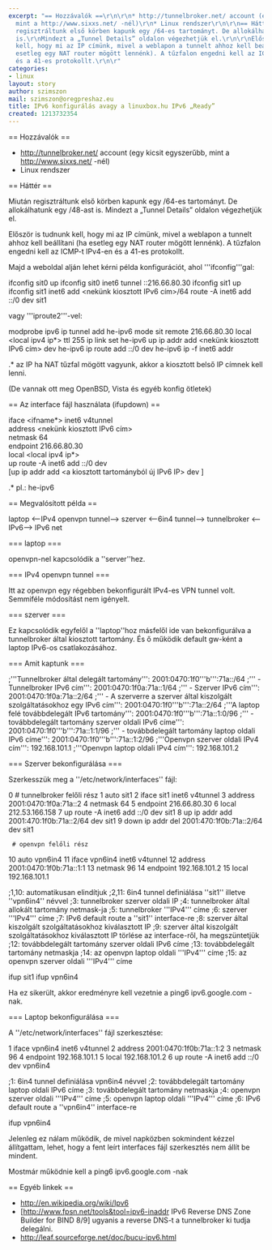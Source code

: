 ```yaml
---
excerpt: "== Hozzávalók ==\r\n\r\n* http://tunnelbroker.net/ account (egy kicsit egyszerűbb,
  mint a http://www.sixxs.net/ -nél)\r\n* Linux rendszer\r\n\r\n== Háttér ==\r\n\r\nMiután
  regisztráltunk első körben kapunk egy /64-es tartományt. De allokálhatunk egy /48-ast
  is.\r\nMindezt a „Tunnel Details” oldalon végezhetjük el.\r\n\r\nElőször is tudnunk
  kell, hogy mi az IP címünk, mivel a weblapon a tunnelt ahhoz kell beállítani (ha
  esetleg egy NAT router mögött lennénk). A tűzfalon engedni kell az ICMP-t IPv4-en
  és a 41-es protokollt.\r\n\r"
categories:
- linux
layout: story
author: szimszon
mail: szimszon@oregpreshaz.eu
title: IPv6 konfigurálás avagy a linuxbox.hu IPv6 „Ready”
created: 1213732354
---
```

== Hozzávalók ==

* http://tunnelbroker.net/ account (egy kicsit egyszerűbb, mint a http://www.sixxs.net/ -nél)
* Linux rendszer

== Háttér ==

Miután regisztráltunk első körben kapunk egy /64-es tartományt. De allokálhatunk egy /48-ast is.
Mindezt a „Tunnel Details” oldalon végezhetjük el.

Először is tudnunk kell, hogy mi az IP címünk, mivel a weblapon a tunnelt ahhoz kell beállítani (ha esetleg egy NAT router mögött lennénk). A tűzfalon engedni kell az ICMP-t IPv4-en és a 41-es protokollt.

Majd a weboldal alján lehet kérni példa konfigurációt, ahol '''ifconfig'''gal:

  ifconfig sit0 up
  ifconfig sit0 inet6 tunnel ::216.66.80.30
  ifconfig sit1 up
  ifconfig sit1 inet6 add <nekünk kiosztott IPv6 cím>/64
  route -A inet6 add ::/0 dev sit1


vagy '''iproute2'''-vel:

  modprobe ipv6
  ip tunnel add he-ipv6 mode sit remote 216.66.80.30 local <local ipv4 ip*> ttl 255
  ip link set he-ipv6 up
  ip addr add <nekünk kiosztott IPv6 cím> dev he-ipv6
  ip route add ::/0 dev he-ipv6
  ip -f inet6 addr

.* az IP ha NAT tűzfal mögött vagyunk, akkor a kiosztott belső IP címnek kell lenni.

(De vannak ott meg OpenBSD, Vista és egyéb konfig ötletek)

== Az interface fájl használata (ifupdown) ==

  iface <ifname*> inet6 v4tunnel<br>
        address <nekünk kiosztott IPv6 cím><br>
        netmask 64<br>
        endpoint 216.66.80.30<br>
        local <local ipv4 ip*><br>
        up route -A inet6 add ::/0 dev <ifname><br>
        [up ip addr add <a kiosztott tartományból új IPv6 IP> dev <ifname>]<br>

.* pl.: he-ipv6

== Megvalósított példa ==

  laptop <--IPv4 openvpn tunnel--> szerver <--6in4 tunnel--> tunnelbroker <--IPv6--> IPv6 net

=== laptop ===

openvpn-nel kapcsolódik a ''server''hez.

=== IPv4 openvpn tunnel ===

Itt az openvpn egy régebben bekonfigurált IPv4-es VPN tunnel volt. Semmiféle módosítást nem igényelt.

=== szerver ===

Ez kapcsolódik egyfelől a ''laptop''hoz másfelől ide van bekonfigurálva a tunnelbroker által kiosztott tartomány. És ő működik default gw-ként a laptop IPv6-os csatlakozásához.

=== Amit kaptunk ===

;'''Tunnelbroker által delegált tartomány''': 2001:0470:1f0'''b''':71a::/64
;''' - Tunnelbroker IPv6 cím''': 2001:0470:1f0a:71a::1/64
;''' - Szerver IPv6 cím''': 2001:0470:1f0a:71a::2/64
;''' - A szerverre a szerver által kiszolgált szolgáltatásokhoz egy IPv6 cím''': 2001:0470:1f0'''b''':71a::2/64
;'''A laptop felé továbbdelegált IPv6 tartomány''': 2001:0470:1f0'''b''':71a::1:0/96
;''' - továbbdelegált tartomány szerver oldali IPv6 címe''': 2001:0470:1f0'''b''':71a::1:1/96
;''' - továbbdelegált tartomány laptop oldali IPv6 címe''': 2001:0470:1f0'''b''':71a::1:2/96
;'''Openvpn szerver oldali IPv4 cím''': 192.168.101.1
;'''Openvpn laptop oldali IPv4 cím''': 192.168.101.2

=== Szerver bekonfigurálása ===

Szerkesszük meg a ''/etc/network/interfaces'' fájl:

  0 # tunnelbroker felőli rész
  1 auto sit1
  2 iface sit1 inet6 v4tunnel
  3      address 2001:0470:1f0a:71a::2
  4      netmask 64
  5      endpoint 216.66.80.30
  6      local 212.53.166.158
  7      up route -A inet6 add ::/0 dev sit1
  8      up ip addr add 2001:470:1f0b:71a::2/64 dev sit1
  9      down ip addr del 2001:470:1f0b:71a::2/64 dev sit1

     # openvpn felőli rész
  10 auto vpn6in4
  11 iface vpn6in4 inet6 v4tunnel
  12      address 2001:0470:1f0b:71a::1:1
  13      netmask 96
  14      endpoint 192.168.101.2
  15      local 192.168.101.1

;1,10: automatikusan elindítjuk
;2,11: 6in4 tunnel definiálása ''sit1'' illetve ''vpn6in4'' névvel
;3: tunnelbroker szerver oldali IP
;4: tunnelbroker által allokált tartomány netmask-ja
;5: tunnelbroker '''IPv4''' címe
;6: szerver '''IPv4''' címe
;7: IPv6 default route a ''sit1'' interface-re
;8: szerver által kiszolgált szolgáltatásokhoz kiválasztott IP
;9: szerver által kiszolgált szolgáltatásokhoz kiválasztott IP törlése az interface-ről, ha megszüntetjük
;12: továbbdelegált tartomány szerver oldali IPv6 címe
;13: továbbdelegált tartomány netmaskja
;14: az openvpn laptop oldali '''IPv4''' címe
;15: az openvpn szerver oldali '''IPv4''' címe

  ifup sit1
  ifup vpn6in4

Ha ez sikerült, akkor eredményre kell vezetnie a
  ping6 ipv6.google.com
-nak.

=== Laptop bekonfigurálása ===

A ''/etc/network/interfaces'' fájl szerkesztése:

  1 iface vpn6in4 inet6 v4tunnel
  2      address 2001:0470:1f0b:71a::1:2
  3      netmask 96
  4      endpoint 192.168.101.1
  5      local 192.168.101.2
  6      up route -A inet6 add ::/0 dev vpn6in4

;1: 6in4 tunnel definiálása vpn6in4 névvel
;2: továbbdelegált tartomány laptop oldali IPv6 címe
;3: továbbdelegált tartomány netmaskja
;4: openvpn szerver oldali '''IPv4''' címe
;5: openvpn laptop oldali '''IPv4''' címe
;6: IPv6 default route a ''vpn6in4'' interface-re

  ifup vpn6in4

Jelenleg ez nálam működik, de mivel napközben sokmindent kézzel állítgattam, lehet, hogy a fent leírt interfaces fájl szerkesztés nem állít be mindent.

Mostmár működnie kell a
  ping6 ipv6.google.com
-nak

== Egyéb linkek ==

* http://en.wikipedia.org/wiki/Ipv6
* [http://www.fpsn.net/tools&tool=ipv6-inaddr IPv6 Reverse DNS Zone Builder for BIND 8/9] ugyanis a reverse DNS-t a tunnelbroker ki tudja delegálni.
* http://leaf.sourceforge.net/doc/bucu-ipv6.html
